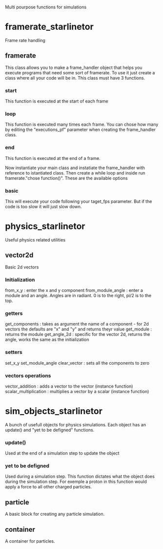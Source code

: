 Multi pourpose functions for simulations

# framerate_starlinetor
Frame rate handling

## framerate
This class allows you to make a frame_handler object that helps you execute programs that need some sort of framerate. 
To use it just create a class where all your code will be in. This class must have 3 functions. 

### start
This function is executed at the start of each frame

### loop
This function is executed many times each frame.
You can chose how many by editing the "executions_pf" parameter when creating the frame_handler class. 

### end 
This function is executed at the end of a frame.

Now instantiate your main class and instatiate the frame_handler with reference to istantiated class. 
Then create a while loop and inside run framerate."chose function()". These are the available options

### basic
This will execute your code following your taget_fps parameter. But if the code is too slow it will just slow down. 

# physics_starlinetor
Useful physics related utilities

## vector2d
Basic 2d vectors

### Initialization
from_x_y : enter the x and y component
from_module_angle : enter a module and an angle. Angles are in radiant. 0 is to the right, pi/2 is to the top. 

### getters
get_components : takes as argument the name of a component - for 2d vectors the defaults are "x" and "y" and returns theyr value
get_module : returns the module
get_angle_2d : specific for the vector 2d, returns the angle, works the same as the initialization

### setters
set_x_y
set_module_angle
clear_vector : sets all the components to zero

### vectors operations
vector_addition : adds a vector to the vector (instance function)
scalar_multiplication : multiplies a vector by a scalar (instance function)

# sim_objects_starlinetor
A bunch of usefull objects for physics simulations.
Each object has an update() and "yet to be defigned" functions.

### update()
Used at the end of a simulation step to update the object

### yet to be defigned
Used during a simulation step. This function dictates what the object does during the simulation step.
For exemple a proton in this function would apply a force to all other charged particles. 

## particle
A basic block for creating any particle simulation. 

## container
A container for particles. 

